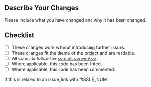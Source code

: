 ## Describe Your Changes
Please include what you have changed and why it has been changed.

## Checklist
- [ ] These changes work without introducing further issues.
- [ ] These changes fit the theme of the project and are readable.
- [ ] All commits follow the [commit convention](./COMMIT_CONVENTION.md).
- [ ] Where applicable, this code has been linted.
- [ ] Where applicable, this code has been commented.

If this is related to an issue, link with #ISSUE_NUM
